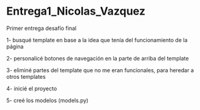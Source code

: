 # Entrega1_Nicolas_Vazquez
Primer entrega desafío final

1- busqué template en base a la idea que tenía del funcionamiento de la página

2- personalicé botones de navegación en la parte de arriba del template

3- eliminé partes del template que no me eran funcionales, para heredar a otros templates

4- inicié el proyecto

5- creé los modelos (models.py)
